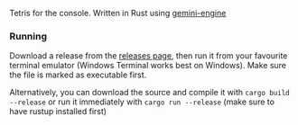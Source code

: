 Tetris for the console. Written in Rust using [gemini-engine](https://github.com/renpenguin/gemini-rust)

### Running

Download a release from the [releases page](https://github.com/renpenguin/console-tetris/releases), then run it from your favourite terminal emulator (Windows Terminal works best on Windows). Make sure the file is marked as executable first.

Alternatively, you can download the source and compile it with `cargo build --release` or run it immediately with `cargo run --release` (make sure to have rustup installed first)
